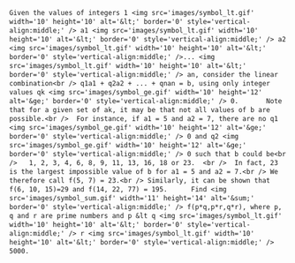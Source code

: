     Given the values of integers 1 <img src='images/symbol_lt.gif' width='10' height='10' alt='&lt;' border='0' style='vertical-align:middle;' /> a1 <img src='images/symbol_lt.gif' width='10' height='10' alt='&lt;' border='0' style='vertical-align:middle;' /> a2 <img src='images/symbol_lt.gif' width='10' height='10' alt='&lt;' border='0' style='vertical-align:middle;' />... <img src='images/symbol_lt.gif' width='10' height='10' alt='&lt;' border='0' style='vertical-align:middle;' /> an, consider the linear combination<br /> q1a1 + q2a2 + ... + qnan = b, using only integer values qk <img src='images/symbol_ge.gif' width='10' height='12' alt='&ge;' border='0' style='vertical-align:middle;' /> 0.       Note that for a given set of ak, it may be that not all values of b are possible.<br />  For instance, if a1 = 5 and a2 = 7, there are no q1 <img src='images/symbol_ge.gif' width='10' height='12' alt='&ge;' border='0' style='vertical-align:middle;' /> 0 and q2 <img src='images/symbol_ge.gif' width='10' height='12' alt='&ge;' border='0' style='vertical-align:middle;' /> 0 such that b could be<br />   1, 2, 3, 4, 6, 8, 9, 11, 13, 16, 18 or 23.  <br />  In fact, 23 is the largest impossible value of b for a1 = 5 and a2 = 7.<br /> We therefore call f(5, 7) = 23.<br /> Similarly, it can be shown that f(6, 10, 15)=29 and f(14, 22, 77) = 195.      Find <img src='images/symbol_sum.gif' width='11' height='14' alt='&sum;' border='0' style='vertical-align:middle;' /> f(p*q,p*r,q*r), where p, q and r are prime numbers and p &lt q <img src='images/symbol_lt.gif' width='10' height='10' alt='&lt;' border='0' style='vertical-align:middle;' /> r <img src='images/symbol_lt.gif' width='10' height='10' alt='&lt;' border='0' style='vertical-align:middle;' /> 5000.    